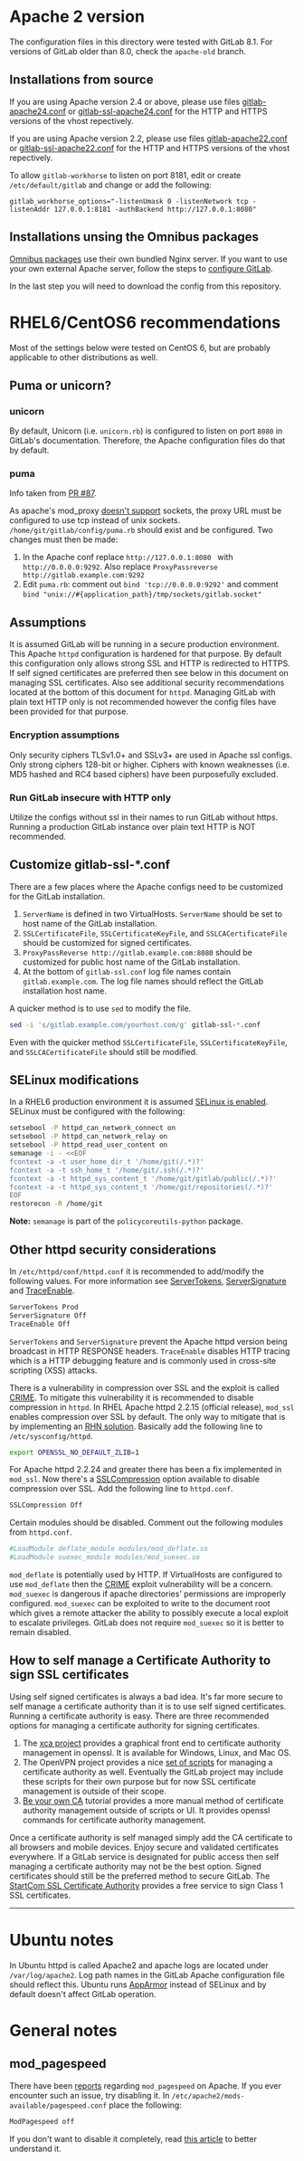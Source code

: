 # Apache 2 version

The configuration files in this directory were tested with GitLab 8.1. For
versions of GitLab older than 8.0, check the `apache-old` branch.

## Installations from source

If you are using Apache version 2.4 or above, please use files
[gitlab-apache24.conf](gitlab-apache24.conf) or [gitlab-ssl-apache24.conf](gitlab-ssl-apache24.conf)
for the HTTP and HTTPS versions of the vhost repectively.

If you are using Apache version 2.2, please use files
[gitlab-apache22.conf](gitlab-apache22.conf) or [gitlab-ssl-apache22.conf](gitlab-ssl-apache22.conf)
for the HTTP and HTTPS versions of the vhost repectively.

To allow `gitlab-workhorse` to listen on port 8181, edit or create
`/etc/default/gitlab` and change or add the following:

```
gitlab_workhorse_options="-listenUmask 0 -listenNetwork tcp -listenAddr 127.0.0.1:8181 -authBackend http://127.0.0.1:8080"
```

## Installations unsing the Omnibus packages

[Omnibus packages][] use their own bundled Nginx server. If you want to use your
own external Apache server, follow the steps to [configure GitLab][omnibuswebext].

In the last step you will need to download the config from this repository.

# RHEL6/CentOS6 recommendations

Most of the settings below were tested on CentOS 6, but are probably applicable
to other distributions as well.

## Puma or unicorn?

### unicorn

By default, Unicorn (i.e. `unicorn.rb`) is configured to listen on port `8080`
in GitLab's documentation. Therefore, the Apache configuration files do that
by default.

### puma

Info taken from [PR #87](https://github.com/gitlabhq/gitlab-recipes/pull/87).

As apache's mod_proxy [doesn't support][sock] sockets, the proxy URL must be
configured to use tcp instead of unix sockets. `/home/git/gitlab/config/puma.rb`
should exist and be configured.  Two changes must then be made:

1. In the Apache conf replace `http://127.0.0.1:8080 ` with `http://0.0.0.0:9292`.
   Also replace `ProxyPassreverse http://gitlab.example.com:9292`
2. Edit `puma.rb`: comment out `bind 'tcp://0.0.0.0:9292'` and comment
   `bind "unix://#{application_path}/tmp/sockets/gitlab.socket"`

## Assumptions

It is assumed GitLab will be running in a secure production environment.
This Apache `httpd` configuration is hardened for that purpose. By default this
configuration only allows strong SSL and HTTP is redirected to HTTPS. If self
signed certificates are preferred then see below in this document on managing
SSL certificates. Also see additional security recommendations located at the
bottom of this document for `httpd`. Managing GitLab with plain text HTTP only
is not recommended however the config files have been provided for that purpose.

### Encryption assumptions

Only security ciphers TLSv1.0+ and SSLv3+ are used in Apache ssl configs.
Only strong ciphers 128-bit or higher. Ciphers with known weaknesses
(i.e. MD5 hashed and RC4 based ciphers) have been purposefully excluded.

### Run GitLab insecure with HTTP only

Utilize the configs without ssl in their names to run GitLab without https.
Running a production GitLab instance over plain text HTTP is NOT recommended.

## Customize gitlab-ssl-*.conf

There are a few places where the Apache configs need to be customized for the
GitLab installation.

1. `ServerName` is defined in two VirtualHosts. `ServerName` should be set to
   host name of the GitLab installation.
2. `SSLCertificateFile`, `SSLCertificateKeyFile`, and `SSLCACertificateFile`
   should be customized for signed certificates.
3. `ProxyPassReverse http://gitlab.example.com:8080` should be customized for
   public host name of the GitLab installation.
4. At the bottom of `gitlab-ssl.conf` log file names contain `gitlab.example.com`.
   The log file names should reflect the GitLab installation host name.

A quicker method is to use `sed` to modify the file.

```bash
sed -i 's/gitlab.example.com/yourhost.com/g' gitlab-ssl-*.conf
```

Even with the quicker method `SSLCertificateFile`, `SSLCertificateKeyFile`, and
`SSLCACertificateFile` should still be modified.

## SELinux modifications

In a RHEL6 production environment it is assumed [SELinux is enabled](http://stopdisablingselinux.com/).
SELinux must be configured with the following:

```bash
setsebool -P httpd_can_network_connect on
setsebool -P httpd_can_network_relay on
setsebool -P httpd_read_user_content on
semanage -i - <<EOF
fcontext -a -t user_home_dir_t '/home/git(/.*)?'
fcontext -a -t ssh_home_t '/home/git/.ssh(/.*)?'
fcontext -a -t httpd_sys_content_t '/home/git/gitlab/public(/.*)?'
fcontext -a -t httpd_sys_content_t '/home/git/repositories(/.*)?'
EOF
restorecon -R /home/git
```

**Note:** `semanage` is part of the `policycoreutils-python` package.

## Other httpd security considerations

In `/etc/httpd/conf/httpd.conf` it is recommended to add/modify the following
values. For more information see [ServerTokens][servertokens], [ServerSignature][serversignature]
and [TraceEnable][traceenable].

```bash
ServerTokens Prod
ServerSignature Off
TraceEnable Off
```

`ServerTokens` and `ServerSignature` prevent the Apache httpd version being
broadcast in HTTP RESPONSE headers. `TraceEnable` disables HTTP tracing which
is a HTTP debugging feature and is commonly used in cross-site scripting (XSS)
attacks.

There is a vulnerability in compression over SSL and the exploit is called
[CRIME][crimepatch]. To mitigate this vulnerability it is recommended to
disable compression in `httpd`. In RHEL Apache httpd 2.2.15 (official release),
`mod_ssl` enables compression over SSL by default. The only way to mitigate
that is by implementing an [RHN solution][rhnfix].  Basically add the following
line to `/etc/sysconfig/httpd`.

```bash
export OPENSSL_NO_DEFAULT_ZLIB=1
```

For Apache httpd 2.2.24 and greater there has been a fix implemented in `mod_ssl`.
Now there's a [SSLCompression][sslcompression] option available to disable
compression over SSL.  Add the following line to `httpd.conf`.

```bash
SSLCompression Off
```

Certain modules should be disabled.  Comment out the following modules from `httpd.conf`.

```bash
#LoadModule deflate_module modules/mod_deflate.so
#LoadModule suexec_module modules/mod_suexec.so
```

`mod_deflate` is potentially used by HTTP. If VirtualHosts are configured to
use `mod_deflate` then the [CRIME][crimepatch] exploit vulnerability will be a
concern.  `mod_suexec` is dangerous if apache directories' permissions are
improperly configured. `mod_suexec` can be exploited to write to the document
root which gives a remote attacker the ability to possibly execute a local
exploit to escalate privileges. GitLab does not require `mod_suexec` so it is
better to remain disabled.

## How to self manage a Certificate Authority to sign SSL certificates

Using self signed certificates is always a bad idea. It's far more secure to
self manage a certificate authority than it is to use self signed certificates.
Running a certificate authority is easy. There are three recommended options
for managing a certificate authority for signing certificates.

1. The [xca project][xca] provides a graphical front end to certificate
   authority management in openssl.  It is available for Windows, Linux, and Mac OS.
2. The OpenVPN project provides a nice [set of scripts][ovpn_scripts] for
   managing a certificate authority as well. Eventually the GitLab project may
   include these scripts for their own purpose but for now SSL certificate
   management is outside of their scope.
3. [Be your own CA][yourca_tut] tutorial provides a more manual method of
   certificate authority management outside of scripts or UI. It provides
   openssl commands for certificate authority management.

Once a certificate authority is self managed simply add the CA certificate to
all browsers and mobile devices. Enjoy secure and validated certificates everywhere.
If a GitLab service is designated for public access then self managing a
certificate authority may not be the best option. Signed certificates should
still be the preferred method  to secure GitLab. The [StartCom SSL Certificate Authority][startcom_ssl]
provides a free service to sign Class 1 SSL certificates.

---

# Ubuntu notes

In Ubuntu httpd is called Apache2 and apache logs are located under
`/var/log/apache2`. Log path names in the GitLab Apache configuration file
should reflect this. Ubuntu runs [AppArmor][apparmor] instead of SELinux and by
default doesn't affect GitLab operation.

# General notes

## mod_pagespeed

There have been [reports][] regarding `mod_pagespeed`  on Apache.
If you ever encounter such an issue, try disabling it.
In `/etc/apache2/mods-available/pagespeed.conf` place the following:

```bash
ModPagespeed off
```

If you don't want to disable it completely, read [this article][digiocean]
to better understand it.

[startcom_ssl]: http://cert.startcom.org/
[xca]: http://sourceforge.net/projects/xca/
[ovpn_scripts]: http://openvpn.net/index.php/open-source/documentation/howto.html#pki
[yourca_tut]: http://www.g-loaded.eu/2005/11/10/be-your-own-ca/
[crimepatch]: https://issues.apache.org/bugzilla/show_bug.cgi?id=53219
[sslcompression]: http://httpd.apache.org/docs/2.2/mod/mod_ssl.html#sslcompression
[rhnfix]: https://access.redhat.com/site/solutions/255473
[servertokens]: http://httpd.apache.org/docs/2.2/mod/core.html#servertokens
[traceenable]: http://httpd.apache.org/docs/2.2/mod/core.html#traceenable
[serversignature]: http://httpd.apache.org/docs/2.2/mod/core.html#serversignature
[apparmor]: https://wiki.ubuntu.com/AppArmor
[sock]: http://httpd.apache.org/docs/2.2/mod/mod_proxy.html
[reports]: https://github.com/gitlabhq/gitlabhq/issues/5139
[digiocean]: https://www.digitalocean.com/community/tutorials/how-to-get-started-with-mod_pagespeed-with-apache-on-an-ubuntu-and-debian-cloud-server
[Omnibus packages]: https://about.gitlab.com/downloads/
[omnibuswebext]: http://doc.gitlab.com/omnibus/settings/nginx.html#using-a-non-bundled-web-server
